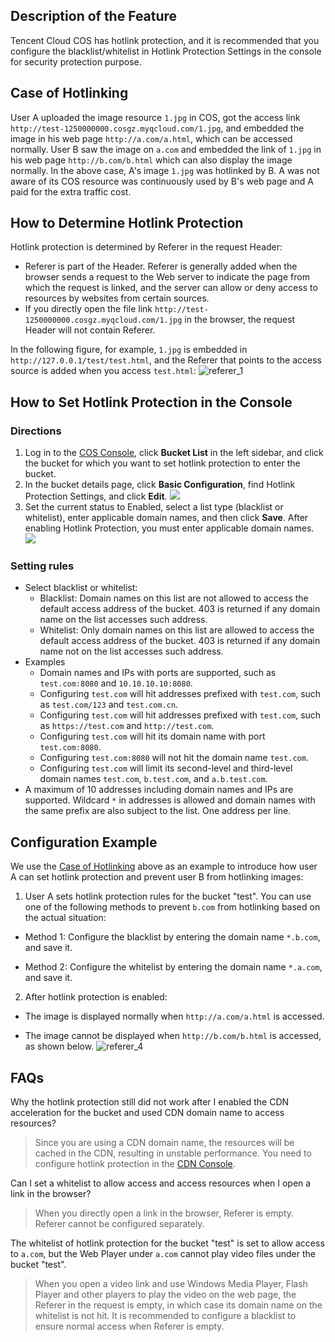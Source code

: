 ## Description of the Feature 
Tencent Cloud COS has hotlink protection, and it is recommended that you configure the blacklist/whitelist in Hotlink Protection Settings in the console for security protection purpose.
<span id="Case of Hotlinking"></span>
## Case of Hotlinking
User A uploaded the image resource `1.jpg` in COS, got the access link `http://test-1250000000.cosgz.myqcloud.com/1.jpg`, and embedded the image in his web page `http://a.com/a.html`, which can be accessed normally.
User B saw the image on `a.com` and embedded the link of `1.jpg` in his web page `http://b.com/b.html` which can also display the image normally.
In the above case, A's image `1.jpg` was hotlinked by B. A was not aware of its COS resource was continuously used by B's web page and A paid for the extra traffic cost. 

## How to Determine Hotlink Protection
Hotlink protection is determined by Referer in the request Header:
-  Referer is part of the Header. Referer is generally added when the browser sends a request to the Web server to indicate the page from which the request is linked, and the server can allow or deny access to resources by websites from certain sources.
-  If you directly open the file link `http://test-1250000000.cosgz.myqcloud.com/1.jpg` in the browser, the request Header will not contain Referer.

In the following figure, for example, `1.jpg` is embedded in `http://127.0.0.1/test/test.html`, and the Referer that points to the access source is added when you access `test.html`:
![referer_1](//mc.qcloudimg.com/static/img/f000c8ee64ae569f08680c495ddb1b7b/image.png)
## How to Set Hotlink Protection in the Console
### Directions
1. Log in to the [COS Console](https://console.cloud.tencent.com/cos4/index), click **Bucket List** in the left sidebar, and click the bucket for which you want to set hotlink protection to enter the bucket. 
2. In the bucket details page, click **Basic Configuration**, find Hotlink Protection Settings, and click **Edit**.
![](//mc.qcloudimg.com/static/img/3d76b7e130d8917a41c4b2b7e8b1a730/image.png)
3. Set the current status to Enabled, select a list type (blacklist or whitelist), enter applicable domain names, and then click **Save**. After enabling Hotlink Protection, you must enter applicable domain names.
![](//mc.qcloudimg.com/static/img/14919513b487b1bac4a6617618e6de78/image.png)

### Setting rules
-  Select blacklist or whitelist:
    * Blacklist: Domain names on this list are not allowed to access the default access address of the bucket. 403 is returned if any domain name on the list accesses such address.
    * Whitelist: Only domain names on this list are allowed to access the default access address of the bucket. 403 is returned if any domain name not on the list accesses such address.
- Examples
    * Domain names and IPs with ports are supported, such as `test.com:8080` and `10.10.10.10:8080`.
    * Configuring `test.com` will hit addresses prefixed with `test.com`, such as `test.com/123` and `test.com.cn`.
    * Configuring `test.com` will hit addresses prefixed with `test.com`, such as `https://test.com` and `http://test.com`.
    * Configuring `test.com` will hit its domain name with port `test.com:8080`. 
    * Configuring `test.com:8080` will not hit the domain name `test.com`.
    * Configuring `test.com` will limit its second-level and third-level domain names `test.com`, `b.test.com`, and `a.b.test.com`.
- A maximum of 10 addresses including domain names and IPs are supported. Wildcard `*` in addresses is allowed and domain names with the same prefix are also subject to the list. One address per line.

## Configuration Example
We use the [Case of Hotlinking](https://intl.cloud.tencent.com/document/product/436/6226) above as an example to introduce how user A can set hotlink protection and prevent user B from hotlinking images:
1. User A sets hotlink protection rules for the bucket "test". You can use one of the following methods to prevent `b.com` from hotlinking based on the actual situation:
 - Method 1: Configure the blacklist by entering the domain name `*.b.com`, and save it.

 - Method 2: Configure the whitelist by entering the domain name `*.a.com`, and save it.
2. After hotlink protection is enabled:
 - The image is displayed normally when `http://a.com/a.html` is accessed.

 - The image cannot be displayed when `http://b.com/b.html` is accessed, as shown below.
![referer_4](//mc.qcloudimg.com/static/img/e58fab402a31ccc903ee3941dbb08eee/image.png)

## FAQs
Why the hotlink protection still did not work after I enabled the CDN acceleration for the bucket and used CDN domain name to access resources?
> Since you are using a CDN domain name, the resources will be cached in the CDN, resulting in unstable performance. You need to configure hotlink protection in the [CDN Console](https://console.cloud.tencent.com/cdn).

Can I set a whitelist to allow access and access resources when I open a link in the browser?
> When you directly open a link in the browser, Referer is empty. Referer cannot be configured separately.

The whitelist of hotlink protection for the bucket "test" is set to allow access to `a.com`, but the Web Player under `a.com` cannot play video files under the bucket "test".
> When you open a video link and use Windows Media Player, Flash Player and other players to play the video on the web page, the Referer in the request is empty, in which case its domain name on the whitelist is not hit. It is recommended to configure a blacklist to ensure normal access when Referer is empty.

